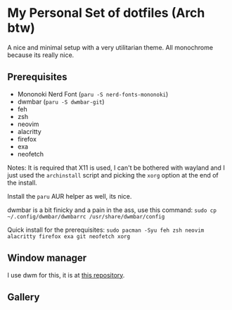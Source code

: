 # My Personal Set of dotfiles (Arch btw)
A nice and minimal setup with a very utilitarian theme. All monochrome because its really nice.

## Prerequisites
- Mononoki Nerd Font (`paru -S nerd-fonts-mononoki`)
- dwmbar (`paru -S dwmbar-git`)
- feh
- zsh
- neovim
- alacritty
- firefox
- exa
- neofetch

Notes:
It is required that X11 is used, I can't be bothered with wayland and I just used the `archinstall` script and picking the `xorg` option at the end of the install.

Install the `paru` AUR helper as well, its nice.

dwmbar is a bit finicky and a pain in the ass, use this command:
`sudo cp ~/.config/dwmbar/dwmbarrc /usr/share/dwmbar/config`

Quick install for the prerequisites:
`sudo pacman -Syu feh zsh neovim alacritty firefox exa git neofetch xorg`

## Window manager
I use dwm for this, it is at [this repository](https://github.com/JumpyJacko/dwm).

## Gallery
